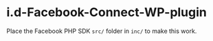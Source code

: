 # i.d-Facebook-Connect-WP-plugin

Place the Facebook PHP SDK `src/` folder in `inc/` to make this work.

